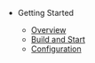 - Getting Started

  - [Overview](README.md)
  - [Build and Start](build-start.md)
  - [Configuration](configuration.md)